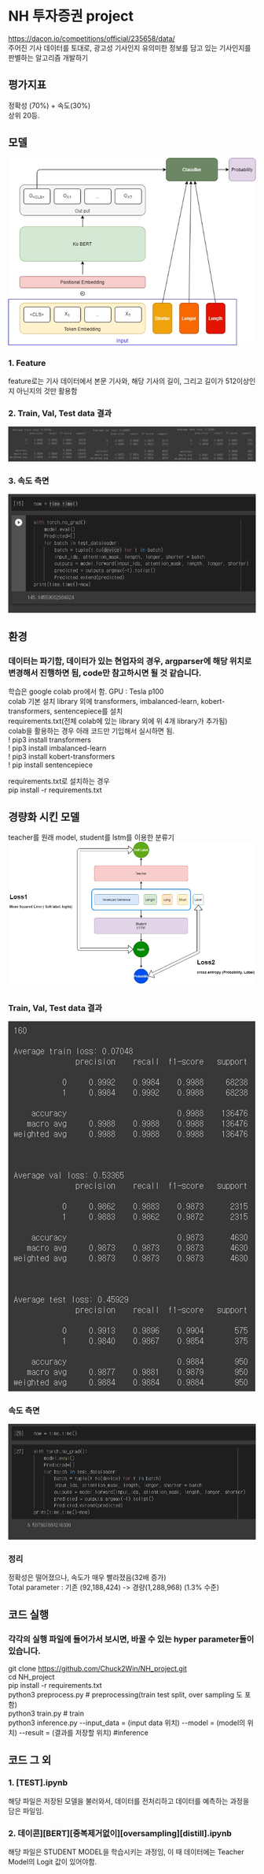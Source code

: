 # NH 투자증권 project
https://dacon.io/competitions/official/235658/data/  
주어진 기사 데이터를 토대로, 광고성 기사인지 유의미한 정보를 담고 있는 기사인지를 판별하는 알고리즘 개발하기  

## 평가지표  
정확성 (70%) + 속도(30%)  
상위 20등.  

## 모델    
![model](https://github.com/Chuck2Win/NH_project/blob/main/result/kobertmodel.jpg)  
### 1. Feature  
feature로는 기사 데이터에서 본문 기사와, 해당 기사의 길이, 그리고 길이가 512이상인지 아닌지의 것만 활용함  

### 2. Train, Val, Test data 결과
![train val test](https://github.com/Chuck2Win/NH_project/blob/main/result/train_val_test.png)
### 3. 속도 측면  
![train val test](https://github.com/Chuck2Win/NH_project/blob/main/result/speed.png)

## 환경  
### 데이터는 파기함, 데이터가 있는 현업자의 경우, argparser에 해당 위치로 변경해서 진행하면 됨, code만 참고하시면 될 것 같습니다.
학습은 google colab pro에서 함. GPU : Tesla p100  
colab 기본 설치 library 외에 transformers, imbalanced-learn, kobert-transformers, sentencepiece를 설치  
requirements.txt(전체 colab에 있는 library 외에 위 4개 library가 추가됨)  
colab을 활용하는 경우 아래 코드만 기입해서 실시하면 됨.  
! pip3 install transformers  
! pip3 install imbalanced-learn  
! pip3 install kobert-transformers  
! pip install sentencepiece

requirements.txt로 설치하는 경우  
pip install -r requirements.txt

## 경량화 시킨 모델  
teacher를 원래 model, student를 lstm를 이용한 분류기  
![model](https://github.com/Chuck2Win/NH_project/blob/main/result/distill.jpg)  

### Train, Val, Test data 결과
![model](https://github.com/Chuck2Win/NH_project/blob/main/result/distilltrainvaltest.png)  

### 속도 측면
![model](https://github.com/Chuck2Win/NH_project/blob/main/result/distillspeed.png)  

### 정리  
정확성은 떨어졌으나, 속도가 매우 빨라졌음(32배 증가)    
Total parameter : 기존 (92,188,424) -> 경량(1,288,968) (1.3% 수준)     

## 코드 실행    
### 각각의 실행 파일에 들어가서 보시면, 바꿀 수 있는 hyper parameter들이 있습니다.  
git clone https://github.com/Chuck2Win/NH_project.git  
cd NH_project  
pip install -r requirements.txt  
python3 preprocess.py # preprocessing(train test split, over sampling 도 포함)  
python3 train.py # train  
python3 inference.py --input_data = (input data 위치) --model = (model의 위치) --result = (결과를 저장할 위치) #inference  

## 코드 그 외
### 1. [TEST].ipynb  
해당 파일은 저장된 모델을 불러와서, 데이터를 전처리하고 데이터를 예측하는 과정을 담은 파일임.  
### 2. 데이콘][BERT][중복제거없이][oversampling][distill].ipynb
해당 파일은 STUDENT MODEL을 학습시키는 과정임, 이 때 데이터에는 Teacher Model의 Logit 값이 있어야함.  
